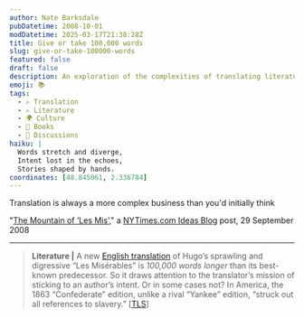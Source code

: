 ```yaml
---
author: Nate Barksdale
pubDatetime: 2008-10-01
modDatetime: 2025-03-17T21:38:28Z
title: Give or take 100,000 words
slug: give-or-take-100000-words
featured: false
draft: false
description: An exploration of the complexities of translating literature, especially in the case of Hugo’s "Les Misérables."
emoji: 📚
tags:
  - ✍️ Translation
  - ✍️ Literature
  - 🌍 Culture
  - 📖 Books
  - 📖 Discussions
haiku: |
  Words stretch and diverge,  
  Intent lost in the echoes,  
  Stories shaped by hands.
coordinates: [48.845061, 2.336784]
---
```


Translation is always a more complex business than you'd initially think

"[The Mountain of ‘Les Mis’](http://ideas.blogs.nytimes.com/2008/09/29/the-mountain-of-les-mis/)," a [NYTimes.com Ideas Blog](http://ideas.blogs.nytimes.com/2008/09/29/the-mountain-of-les-mis/) post, 29 September 2008

---

> **Literature |** A new [English translation](http://www.randomhouse.com/catalog/display.pperl?isbn=9780679643333) of Hugo’s sprawling and digressive “Les Misérables” is _100,000 words longer_ than its best-known predecessor. So it draws attention to the translator’s mission of sticking to an author’s intent. Or in some cases not? In America, the 1863 “Confederate” edition, unlike a rival “Yankee” edition, “struck out all references to slavery.” [[TLS](http://entertainment.timesonline.co.uk/tol/arts_and_entertainment/the_tls/article4816401.ece)]
